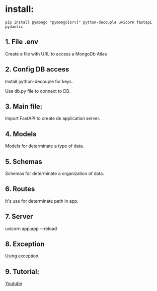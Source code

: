 # install:

`pip install pymongo "pymongo[srv]" python-decouple uvicorn fastapi pydantic`

## 1. File .env

Create a file with URL to access a MongoDb Atlas

## 2. Config DB access

Install python-decouple for keys.

Use db.py file to connect to DB.

## 3. Main file:

Import FastAPI to create de application server.

## 4. Models

Models for detarminate a type of data.

## 5. Schemas

Schemas for determinate a organization of data.

## 6. Routes

It's use for determinate path in app.

## 7. Server

uvicorn app:app --reload

## 8. Exception

Using exception.

## 9. Tutorial:

[Youtube](https://www.youtube.com/watch?v=MXwcUrI-iss)
